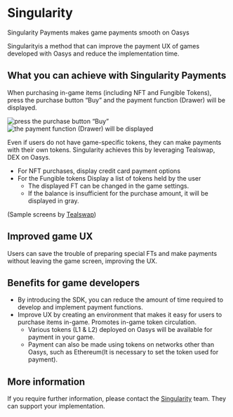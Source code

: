 ---
---

# Singularity 

Singularity Payments makes game payments smooth on Oasys

Singularityis a method that can improve the payment UX of games developed with Oasys and reduce the implementation time.

## What you can achieve with Singularity Payments

When purchasing in-game items (including NFT and Fungible Tokens), press the purchase button “Buy” and the payment function (Drawer) will be displayed.

![press the purchase button “Buy”](https://github.com/oasysgames/oasys-docs/assets/30031884/5fd967a8-b46b-4386-9950-aca3b0ab8b25)
![the payment function (Drawer) will be displayed](https://github.com/oasysgames/oasys-docs/assets/30031884/2aaa2f76-c04b-4918-a0df-297a9069d0c6)

Even if users do not have game-specific tokens, they can make payments with their own tokens.
Singularity achieves this by leveraging Tealswap, DEX on Oasys.

- For NFT purchases, display credit card payment options
- For the Fungible tokens Display a list of tokens held by the user
  - The displayed FT can be changed in the game settings.
  - If the balance is insufficient for the purchase amount, it will be displayed in gray.
 
 (Sample screens by [Tealswap](https://app.tealswap.com/en/swap/))

## Improved game UX

Users can save the trouble of preparing special FTs and make payments without leaving the game screen, improving the UX.

## Benefits for game developers

- By introducing the SDK, you can reduce the amount of time required to develop and implement payment functions.
- Improve UX by creating an environment that makes it easy for users to purchase items in-game. Promotes in-game token circulation.
  - Various tokens (L1 & L2) deployed on Oasys will be available for payment in your game.
  - Payment can also be made using tokens on networks other than Oasys, such as Ethereum(It is necessary to set the token used for payment).

## More information

If you require further information, please contact the [Singularity](https://www.s9y.xyz/)   team. They can support your implementation.

